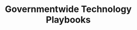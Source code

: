 ---
highlight: "false" 
title: "Governmentwide Technology Playbooks"
description: "Comprehensive guides to various technical topics from both  a tactical and a strategic perspective. Includes: Application Rationalization, Technology Business Management, Robotic Process Automation, Database Transformation, 18F User Experience, Federal IT Accessibility, and Digital Services."
url-link: "https://tech.gsa.gov/playbooks/"
type: "HTML"
gov-only: "false"
is-external: "true"
publication-date: "January 01, 2022"
reading-time: "25"
resource-type: "guidance"
filter: "technology"
audience: "program-operations"
branded-offerings: "market-it-data-intelligence"
---